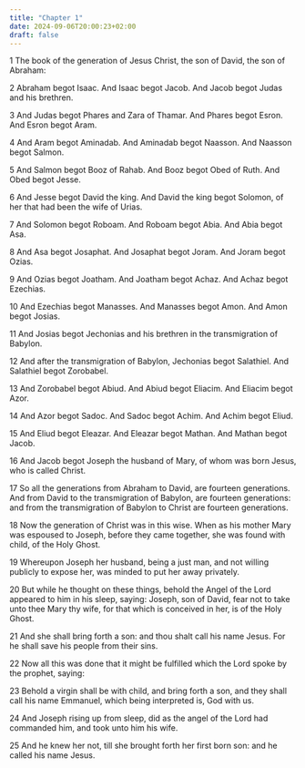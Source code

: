 ```yaml
---
title: "Chapter 1"
date: 2024-09-06T20:00:23+02:00
draft: false
---
```



1 The book of the generation of Jesus Christ, the son of David, the son of Abraham:

2 Abraham begot Isaac. And Isaac begot Jacob. And Jacob begot Judas and his brethren.

3 And Judas begot Phares and Zara of Thamar. And Phares begot Esron. And Esron begot Aram.

4 And Aram begot Aminadab. And Aminadab begot Naasson. And Naasson begot Salmon.

5 And Salmon begot Booz of Rahab. And Booz begot Obed of Ruth. And Obed begot Jesse.

6 And Jesse begot David the king. And David the king begot Solomon, of her that had been the wife of Urias.

7 And Solomon begot Roboam. And Roboam begot Abia. And Abia begot Asa.

8 And Asa begot Josaphat. And Josaphat begot Joram. And Joram begot Ozias.

9 And Ozias begot Joatham. And Joatham begot Achaz. And Achaz begot Ezechias.

10 And Ezechias begot Manasses. And Manasses begot Amon. And Amon begot Josias.

11 And Josias begot Jechonias and his brethren in the transmigration of Babylon.

12 And after the transmigration of Babylon, Jechonias begot Salathiel. And Salathiel begot Zorobabel.

13 And Zorobabel begot Abiud. And Abiud begot Eliacim. And Eliacim begot Azor.

14 And Azor begot Sadoc. And Sadoc begot Achim. And Achim begot Eliud.

15 And Eliud begot Eleazar. And Eleazar begot Mathan. And Mathan begot Jacob.

16 And Jacob begot Joseph the husband of Mary, of whom was born Jesus, who is called Christ.

17 So all the generations from Abraham to David, are fourteen generations. And from David to the transmigration of Babylon, are fourteen generations: and from the transmigration of Babylon to Christ are fourteen generations.

18 Now the generation of Christ was in this wise. When as his mother Mary was espoused to Joseph, before they came together, she was found with child, of the Holy Ghost.

19 Whereupon Joseph her husband, being a just man, and not willing publicly to expose her, was minded to put her away privately.

20 But while he thought on these things, behold the Angel of the Lord appeared to him in his sleep, saying: Joseph, son of David, fear not to take unto thee Mary thy wife, for that which is conceived in her, is of the Holy Ghost.

21 And she shall bring forth a son: and thou shalt call his name Jesus. For he shall save his people from their sins.

22 Now all this was done that it might be fulfilled which the Lord spoke by the prophet, saying:

23 Behold a virgin shall be with child, and bring forth a son, and they shall call his name Emmanuel, which being interpreted is, God with us.

24 And Joseph rising up from sleep, did as the angel of the Lord had commanded him, and took unto him his wife.

25 And he knew her not, till she brought forth her first born son: and he called his name Jesus.

